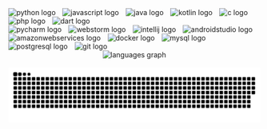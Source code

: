 <div align="left">
  <img src="https://cdn.jsdelivr.net/gh/devicons/devicon/icons/python/python-original.svg" height="20" alt="python logo"  />
  <img width="6" />
  <img src="https://cdn.jsdelivr.net/gh/devicons/devicon/icons/javascript/javascript-original.svg" height="20" alt="javascript logo"  />
  <img width="6" />
  <img src="https://cdn.jsdelivr.net/gh/devicons/devicon/icons/java/java-original.svg" height="20" alt="java logo"  />
  <img width="6" />
  <img src="https://cdn.jsdelivr.net/gh/devicons/devicon/icons/kotlin/kotlin-original.svg" height="20" alt="kotlin logo"  />
  <img width="6" />
  <img src="https://cdn.jsdelivr.net/gh/devicons/devicon/icons/c/c-original.svg" height="20" alt="c logo"  />
  <img width="6" />
  <img src="https://cdn.jsdelivr.net/gh/devicons/devicon/icons/php/php-original.svg" height="20" alt="php logo"  />
  <img width="6" />
  <img src="https://cdn.jsdelivr.net/gh/devicons/devicon/icons/dart/dart-original.svg" height="20" alt="dart logo"  />
</div>

<div align="left">
  <img src="https://cdn.jsdelivr.net/gh/devicons/devicon/icons/pycharm/pycharm-original.svg" height="20" alt="pycharm logo"  />
  <img width="6" />
  <img src="https://cdn.jsdelivr.net/gh/devicons/devicon/icons/webstorm/webstorm-original.svg" height="20" alt="webstorm logo"  />
  <img width="6" />
  <img src="https://cdn.jsdelivr.net/gh/devicons/devicon/icons/intellij/intellij-original.svg" height="20" alt="intellij logo"  />
  <img width="6" />
  <img src="https://cdn.jsdelivr.net/gh/devicons/devicon/icons/androidstudio/androidstudio-original.svg" height="20" alt="androidstudio logo"  />
</div>

<div align="left">
  <img src="https://cdn.jsdelivr.net/gh/devicons/devicon/icons/amazonwebservices/amazonwebservices-original-wordmark.svg" height="20" alt="amazonwebservices logo"  />
  <img width="6" />
  <img src="https://cdn.jsdelivr.net/gh/devicons/devicon/icons/docker/docker-plain-wordmark.svg" height="20" alt="docker logo"  />
  <img width="6" />
  <img src="https://cdn.jsdelivr.net/gh/devicons/devicon/icons/mysql/mysql-original.svg" height="20" alt="mysql logo"  />
  <img width="6" />
  <img src="https://cdn.jsdelivr.net/gh/devicons/devicon/icons/postgresql/postgresql-original.svg" height="20" alt="postgresql logo"  />
  <img width="6" />
  <img src="https://cdn.jsdelivr.net/gh/devicons/devicon/icons/git/git-original-wordmark.svg" height="20" alt="git logo"  />
</div>

<div align="center">
	<picture>
		<source media="(prefers-color-scheme: dark)" srcset="https://github-readme-stats.vercel.app/api/top-langs?username=lucabinotti&locale=en&hide_title=false&layout=compact&card_width=320&langs_count=5&theme=dracula&hide_border=true" />
		<source media="(prefers-color-scheme: light)" srcset="https://github-readme-stats.vercel.app/api/top-langs?username=lucabinotti&locale=en&hide_title=false&layout=compact&card_width=320&langs_count=5&theme=default&hide_border=true" />
		<img src="https://github-readme-stats.vercel.app/api/top-langs?username=lucabinotti&locale=en&hide_title=false&layout=compact&card_width=320&langs_count=5&theme=default&hide_border=true" height="150" alt="languages graph" 
	</picture>
</div>

<br clear="both">
<picture>
  <source media="(prefers-color-scheme: dark)" srcset="https://raw.githubusercontent.com/lucabinotti/lucabinotti/refs/heads/output/github-snake-dark.svg" />
  <source media="(prefers-color-scheme: light)" srcset="https://raw.githubusercontent.com/lucabinotti/lucabinotti/refs/heads/output/github-snake.svg" />
  <img alt="github-snake" src="https://raw.githubusercontent.com/lucabinotti/lucabinotti/refs/heads/output/github-snake.svg" />
</picture>
